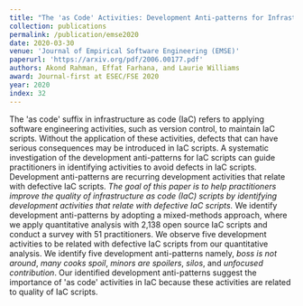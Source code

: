 ```yaml
---
title: "The 'as Code' Activities: Development Anti-patterns for Infrastructure as Code"
collection: publications
permalink: /publication/emse2020
date: 2020-03-30
venue: 'Journal of Empirical Software Engineering (EMSE)'
paperurl: 'https://arxiv.org/pdf/2006.00177.pdf'
authors: Akond Rahman, Effat Farhana, and Laurie Williams
award: Journal-first at ESEC/FSE 2020
year: 2020
index: 32
--- 
```

The 'as code' suffix in infrastructure as code (IaC) refers to applying software engineering activities, such as version control, to maintain IaC scripts. Without the application of these activities, defects that can have serious consequences may be introduced in IaC scripts. A systematic investigation of the development anti-patterns for IaC scripts can guide practitioners in identifying activities to avoid defects in IaC scripts. Development anti-patterns are recurring development activities that relate with defective IaC scripts. *The goal of this paper is to help practitioners improve the quality of infrastructure as code (IaC) scripts by identifying development activities that relate with defective IaC scripts.* We identify development anti-patterns by adopting a mixed-methods approach, where we apply quantitative analysis with 2,138 open source IaC scripts and conduct a survey with 51 practitioners. We observe five development activities to be related with defective IaC scripts from our quantitative analysis. We identify five development anti-patterns namely, *boss is not around*, *many cooks spoil*, *minors are spoilers*, *silos*, and *unfocused contribution*. Our identified development anti-patterns suggest the importance of 'as code' activities in IaC because these activities are related to quality of IaC scripts. 